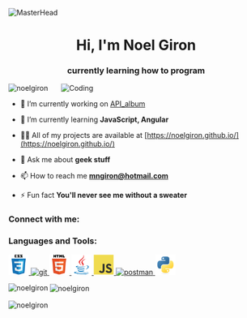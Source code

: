 ![MasterHead](https://preview.redd.it/8z6g6spn30d41.jpg?auto=webp&s=a17eb5d6a142406b5705e71b1b7f3ecf23a37980)
<h1 align="center">Hi, I'm Noel Giron</h1>
<h3 align="center">currently learning how to program</h3>
<img align="right" alt="Coding" width="400" src="https://64.media.tumblr.com/7f521208199138b79261bccf79a7ab07/tumblr_p0q4hqNEDI1vkiyrso1_400.gif">

<p align="left"> <img src="https://komarev.com/ghpvc/?username=noelgiron&label=Profile%20views&color=0e75b6&style=flat" alt="noelgiron" /> </p>

- 🔭 I’m currently working on [API_album](https://github.com/NoelGiron/-ipc1-2s2022-proyecto2.git)

- 🌱 I’m currently learning **JavaScript, Angular**

- 👨‍💻 All of my projects are available at [https://noelgiron.github.io/](https://noelgiron.github.io/)

- 💬 Ask me about **geek stuff**

- 📫 How to reach me **mngiron@hotmail.com**

- ⚡ Fun fact **You'll never see me without a sweater**

<h3 align="left">Connect with me:</h3>
<p align="left">
</p>

<h3 align="left">Languages and Tools:</h3>
<p align="left"> <a href="https://www.w3schools.com/css/" target="_blank" rel="noreferrer"> <img src="https://raw.githubusercontent.com/devicons/devicon/master/icons/css3/css3-original-wordmark.svg" alt="css3" width="40" height="40"/> </a> <a href="https://git-scm.com/" target="_blank" rel="noreferrer"> <img src="https://www.vectorlogo.zone/logos/git-scm/git-scm-icon.svg" alt="git" width="40" height="40"/> </a> <a href="https://www.w3.org/html/" target="_blank" rel="noreferrer"> <img src="https://raw.githubusercontent.com/devicons/devicon/master/icons/html5/html5-original-wordmark.svg" alt="html5" width="40" height="40"/> </a> <a href="https://www.java.com" target="_blank" rel="noreferrer"> <img src="https://raw.githubusercontent.com/devicons/devicon/master/icons/java/java-original.svg" alt="java" width="40" height="40"/> </a> <a href="https://developer.mozilla.org/en-US/docs/Web/JavaScript" target="_blank" rel="noreferrer"> <img src="https://raw.githubusercontent.com/devicons/devicon/master/icons/javascript/javascript-original.svg" alt="javascript" width="40" height="40"/> </a> <a href="https://postman.com" target="_blank" rel="noreferrer"> <img src="https://www.vectorlogo.zone/logos/getpostman/getpostman-icon.svg" alt="postman" width="40" height="40"/> </a> <a href="https://www.python.org" target="_blank" rel="noreferrer"> <img src="https://raw.githubusercontent.com/devicons/devicon/master/icons/python/python-original.svg" alt="python" width="40" height="40"/> </a> </p>

<p><img align="left" src="https://github-readme-stats.vercel.app/api/top-langs?username=noelgiron&show_icons=true&locale=en&layout=compact" alt="noelgiron" /></p>

<p>&nbsp;<img align="center" src="https://github-readme-stats.vercel.app/api?username=noelgiron&show_icons=true&locale=en" alt="noelgiron" /></p>

<p><img align="center" src="https://github-readme-streak-stats.herokuapp.com/?user=noelgiron&" alt="noelgiron" /></p>

